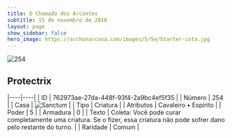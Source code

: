 ```yaml
---
title: O Chamado dos Arcontes
subtitle: 15 de novembro de 2018
layout: page
show_sidebar: false
hero_image: https://archonarcana.com/images/5/5e/Starter-cota.jpg
---
```


![254](https://cdn.keyforgegame.com/media/card_front/pt/341_254_W9QVJ9XWF94R_pt.png)

## Protectrix

|----|----|
| ID | 762973ae-27da-448f-93f4-2a9bc4ef5f35 |
| Número | 254 |
| Casa | ![Sanctum](https://archonarcana.com/images/thumb/c/c7/Sanctum.png/22px-Sanctum.png "Santuário") |
| Tipo | Criatura |
| Atributos | Cavaleiro • Espírito |
| Poder | 5 |
| Armadura | 0 |
| Texto | Coleta: Você pode curar completamente uma criatura. Se o fizer, essa criatura não pode sofrer dano pelo restante do turno. |
| Raridade | Comum |

